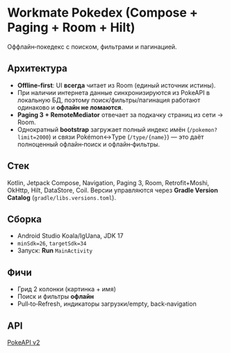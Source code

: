 # Workmate Pokedex (Compose + Paging + Room + Hilt)


Оффлайн‑покедекс с поиском, фильтрами и пагинацией.


## Архитектура
- **Offline‑first**: UI **всегда** читает из Room (единый источник истины).
- При наличии интернета данные синхронизируются из PokeAPI в локальную БД, поэтому
  поиск/фильтры/пагинация работают одинаково и **офлайн не ломаются**.
- **Paging 3 + RemoteMediator** отвечает за подкачку страниц из сети → Room.
- Однократный **bootstrap** загружает полный индекс имён (`/pokemon?limit=2000`) и связи
  Pokémon↔Type (`/type/{name}`) — это даёт полноценный офлайн‑поиск и офлайн‑фильтры.


## Стек
Kotlin, Jetpack Compose, Navigation, Paging 3, Room, Retrofit+Moshi, OkHttp, Hilt, DataStore, Coil.
Версии управляются через **Gradle Version Catalog** (`gradle/libs.versions.toml`).


## Сборка
- Android Studio Koala/IgUana, JDK 17
- `minSdk=26`, `targetSdk=34`
- Запуск: **Run** `MainActivity`


## Фичи
- Грид 2 колонки (картинка + имя)
- Поиск и фильтры **офлайн**
- Pull‑to‑Refresh, индикаторы загрузки/empty, back‑navigation


## API
[PokeAPI v2](https://pokeapi.co/docs/v2)